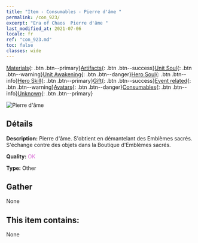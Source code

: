 ```yaml
---
title: "Item - Consumables - Pierre d'âme "
permalink: /con_923/
excerpt: "Era of Chaos  Pierre d'âme "
last_modified_at: 2021-07-06
locale: fr
ref: "con_923.md"
toc: false
classes: wide
---
```

 [Materials](/ItemsFR/){: .btn .btn--primary}[Artifacts](/ItemsFR/Artifacts/){: .btn .btn--success}[Unit Soul](/ItemsFR/UnitSoul/){: .btn .btn--warning}[Unit Awakening](/ItemsFR/UnitAwakening/){: .btn .btn--danger}[Hero Soul](/ItemsFR/HeroSoul/){: .btn .btn--info}[Hero Skill](/ItemsFR/HeroSkill/){: .btn .btn--primary}[Gift](/ItemsFR/Gift/){: .btn .btn--success}[Event related](/ItemsFR/Events/){: .btn .btn--warning}[Avatars](/ItemsFR/Avatars/){: .btn .btn--danger}[Consumables](/ItemsFR/Consumables/){: .btn .btn--info}[Unknown](/ItemsFR/Unknown/){: .btn .btn--primary}

 ![Pierre d'âme ](/images/t/i_40011.png)

## Détails
 **Description:** Pierre d'âme. S'obtient en démantelant des Emblèmes sacrés. S'échange contre des objets dans la Boutique d'Emblèmes sacrés.

 **Quality:** <span style="color: #DA70D6">OK</span>

 **Type:** Other

## Gather

  None

## This item contains:

  None

